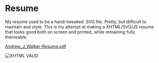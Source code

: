 # Resume

My resume used to be a hand-tweaked .SVG file.  Pretty, but difficult to maintain and style. This is my attempt at making a XHTML/SVG/JS resume that looks good both on screen and printed, while remaining fully themeable.

[Andrew_J_Walker-Resume.pdf](Andrew_J_Walker-Resume.pdf)

![XHTML VALID](http://www.w3.org/Icons/valid-xhtml10)
